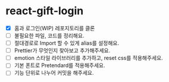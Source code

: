 # react-gift-login

-[x] 홈과 로그인(WIP) 레포지토리를 클론
-[ ] 불필요한 파일, 코드를 정리해요.
-[ ] 절대경로로 Import 할 수 있게 alias를 설정해요.
-[ ] Prettier가 무엇인지 찾아보고 추가해주세요.
-[ ] emotion 스타일 라이브러리를 추가하고, reset css를 적용해주세요.
-[ ] 기본 폰트로 Pretendard를 적용해주세요.
-[ ] 기능 단위로 나누어 커밋을 해주세요.